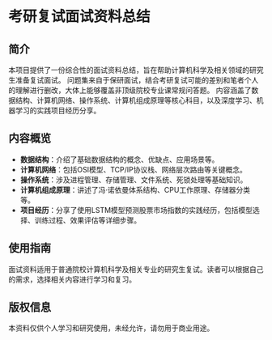 # 考研复试面试资料总结
## 简介

本项目提供了一份综合性的面试资料总结，旨在帮助计算机科学及相关领域的研究生准备复试面试。
问题集来自于保研面试，结合考研复试可能的差别和笔者个人的理解进行删改，大体上能够覆盖非顶级院校专业课常规问答题。
内容涵盖了数据结构、计算机网络、操作系统、计算机组成原理等核心科目，以及深度学习、机器学习的实践项目经历分享。

## 内容概览

- **数据结构**：介绍了基础数据结构的概念、优缺点、应用场景等。
- **计算机网络**：包括OSI模型、TCP/IP协议栈、网络层次路由等关键概念。
- **操作系统**：涉及进程管理、存储管理、文件系统、死锁处理等基础知识。
- **计算机组成原理**：讲述了冯·诺依曼体系结构、CPU工作原理、存储器分类等。
- **项目经历**：分享了使用LSTM模型预测股票市场指数的实践经历，包括模型选择、训练过程、效果评估等详细步骤。

## 使用指南

面试资料适用于普通院校计算机科学及相关专业的研究生复试。读者可以根据自己的需求，选择相关内容进行学习和复习。

## 版权信息

本资料仅供个人学习和研究使用，未经允许，请勿用于商业用途。
